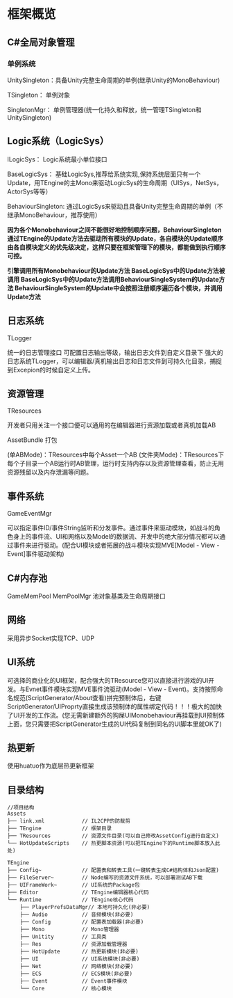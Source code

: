 # 框架概览
## C#全局对象管理
### 单例系统
UnitySingleton：具备Unity完整生命周期的单例(继承Unity的MonoBehaviour)


TSingleton：    单例对象


SingletonMgr：  单例管理器(统一化持久和释放，统一管理TSingleton和UnitySingleton)

## Logic系统（LogicSys）
ILogicSys：     Logic系统最小单位接口


BaseLogicSys：  基础LogicSys,推荐给系统实现,保持系统层面只有一个Update，用TEngine的主Mono来驱动LogicSys的生命周期（UISys，NetSys，ActorSys等等）


BehaviourSingleton: 通过LogicSys来驱动且具备Unity完整生命周期的单例（不继承MonoBehaviour，推荐使用）



<strong>因为各个Monobehaviour之间不能很好地控制顺序问题，BehaviourSingleton 通过TEngine的Update方法去驱动所有模块的Update，各自模块的Update顺序由各自模块定义的优先级决定，这样只要在框架管理下的模块，都能做到执行顺序可控。
</strong>


<strong>引擎调用所有Monobehaviour的Update方法
BaseLogicSys中的Update方法被调用
BaseLogicSys中的Update方法调用BehaviourSingleSystem的Update方法
BehaviourSingleSystem的Update中会按照注册顺序遍历各个模块，并调用Update方法</strong>

## 日志系统
TLogger 


统一的日志管理接口
可配置日志输出等级，输出日志文件到自定义目录下
强大的日志系统TLogger，可以编辑器/真机输出日志和日志文件到可持久化目录，捕捉到Excepion的时候自定义上传。

## 资源管理
TResources


开发者只用关注一个接口便可以通用的在编辑器进行资源加载或者真机加载AB

AssetBundle 打包 


(单ABMode)：TResources中每个Asset一个AB (文件夹Mode)：TResources下每个子目录一个AB运行时AB管理，运行时支持内存以及资源管理查看，防止无用资源残留以及内存泄漏等问题。

## 事件系统
GameEventMgr 


可以指定事件ID/事件String监听和分发事件。通过事件来驱动模块，如战斗的角色身上的事件流、UI和网络以及Model的数据流、开发中的绝大部分情况都可以通过事件来进行驱动。(配合UI模块或者拓展的战斗模块实现MVE[Model - View - Event]事件驱动架构)


## C#内存池
GameMemPool
MemPoolMgr 
池对象基类及生命周期接口


## 网络
采用异步Socket实现TCP、UDP


## UI系统
可选择的商业化的UI框架，配合强大的TResource您可以直接进行游戏的UI开发。与Evnet事件模块实现MVE事件流驱动(Model - View - Event)。支持按照命名规范(ScriptGenerator/About查看)拼完预制体后，右键ScriptGenerator/UIProprty直接生成该预制体的属性绑定代码！！！极大的加快了UI开发的工作流。(您无需新建额外的狗屎UIMonobehaviour再挂载到UI预制体上面，您只需要把ScriptGenerator生成的UI代码复制到同名的UI脚本里就OK了)

## 热更新
使用huatuo作为底层热更新框架

## 目录结构
```
//项目结构
Assets
├── link.xml            // IL2CPP的防裁剪
├── TEngine             // 框架目录
├── TResources          // 资源文件目录(可以自己修改AssetConfig进行自定义)
└── HotUpdateScripts    // 热更脚本资源(可以把TEngine下的Runtime脚本放入此处)

TEngine
├── Config~             // 配置表和转表工具(一键转表生成C#结构体和Json配置)
├── FileServer~         // Node编写的资源文件系统，可以部署测试AB下载
├── UIFrameWork~        // UI系统的Package包
├── Editor              // TEngine编辑器核心代码
└── Runtime             // TEngine核心代码
    ├── PlayerPrefsDataMgr// 本地可持久化(非必要)       
    ├── Audio           // 音频模块(非必要)
    ├── Config          // 配置表加载器(非必要)
    ├── Mono            // Mono管理器
    ├── Unitity         // 工具类
    ├── Res             // 资源加载管理器
    ├── HotUpdate       // 热更新模块(非必要)
    ├── UI              // UI系统模块(非必要)
    ├── Net             // 网络模块(非必要)
    ├── ECS             // ECS模块(非必要)
    ├── Event           // Event事件模块
    └── Core            // 核心模块
```
